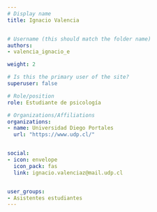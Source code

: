 ```yaml
---
# Display name
title: Ignacio Valencia 


# Username (this should match the folder name)
authors:
- valencia_ignacio_e

weight: 2 

# Is this the primary user of the site?
superuser: false

# Role/position
role: Estudiante de psicología

# Organizations/Affiliations
organizations:
- name: Universidad Diego Portales
  url: "https://www.udp.cl/"


social:
- icon: envelope
  icon_pack: fas
  link: ignacio.valenciaz@mail.udp.cl


user_groups:
- Asistentes estudiantes 
---
```



